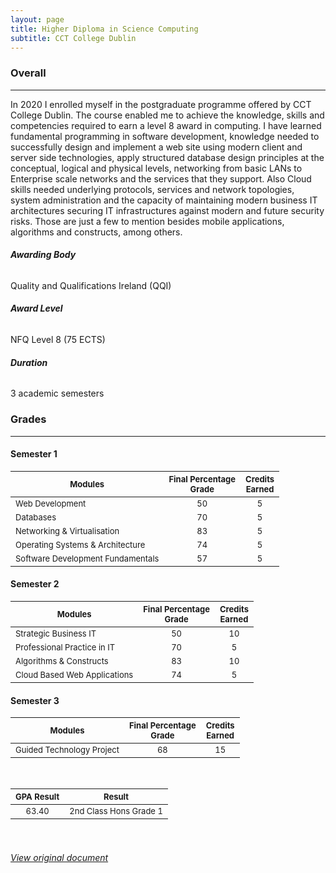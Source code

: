 ```yaml
---
layout: page
title: Higher Diploma in Science Computing
subtitle: CCT College Dublin
---
```


### **Overall** 

------

In 2020 I enrolled myself in the postgraduate programme offered by CCT College Dublin. The course enabled me to achieve the knowledge, skills and competencies required to earn a level 8 award in computing. I have learned fundamental programming in software development, knowledge needed to successfully design and implement a web site using modern client and server side technologies, apply structured database design principles at the conceptual, logical and physical levels, networking from basic LANs to Enterprise scale networks and the services that they support. Also Cloud skills needed underlying protocols, services and network topologies, system administration and the capacity of maintaining modern business IT architectures securing IT infrastructures against modern and future security risks. Those are just a few to mention besides mobile applications, algorithms and constructs, among others. 



###### **Awarding Body**

Quality and Qualifications Ireland (QQI)

###### **Award Level**

NFQ Level 8 (75 ECTS)

###### **Duration**

3 academic semesters
<br>

### **Grades**

------
#### Semester 1

| <font size="2">Modules</font>                | <font size="2">Final Percentage<br />Grade</font> | <font size="2">Credits<br />Earned</font> |
| ------------------------------------------------------- | :-----------------------------------------------: | :---------------------------------------: |
| <font size="2"> Web Development</font>                  |             <font size="2">50</font>              |          <font size="2">5</font>          |
| <font size="2">Databases</font>                         |             <font size="2">70</font>              |          <font size="2">5</font>          |
| <font size="2">Networking & Virtualisation</font>       |             <font size="2">83</font>              |          <font size="2">5</font>          |
| <font size="2">Operating Systems & Architecture</font>  |             <font size="2">74</font>              |          <font size="2">5</font>          |
| <font size="2">Software Development Fundamentals</font> |             <font size="2">57</font>              |          <font size="2">5</font>          |

#### Semester 2

| <font size="2">Modules</font>           | <font size="2">Final Percentage<br />Grade</font> | <font size="2">Credits<br />Earned </font> |
| -------------------------------------------------- | :-----------------------------------------------: | :----------------------------------------: |
| <font size="2">Strategic Business IT</font>        |             <font size="2">50</font>              |          <font size="2">10</font>          |
| <font size="2">Professional Practice in IT</font>  |             <font size="2">70</font>              |          <font size="2">5</font>           |
| <font size="2">Algorithms & Constructs</font>      |             <font size="2">83</font>              |          <font size="2">10</font>          |
| <font size="2">Cloud Based Web Applications</font> |             <font size="2">74</font>              |          <font size="2">5</font>           |

#### Semester 3

| <font size="2">Modules</font>        | <font size="2">Final Percentage<br />Grade</font> | <font size="2">Credits<br />Earned</font> |
| ----------------------------------------------- | :-----------------------------------------------: | :---------------------------------------: |
| <font size="2">Guided Technology Project</font> |             <font size="2">68</font>              |         <font size="2">15</font>          |

<br>

| <font size="2">GPA Result</font> |         <font size="2">Result</font>         |
| :------------------------------: | :------------------------------------------: |
|   <font size="2">63.40</font>    | <font size="2">2nd Class Hons Grade 1</font> |

<br>

###### <a href ="assets/content/awardtranscript.pdf" target="_blank">View original document</a>